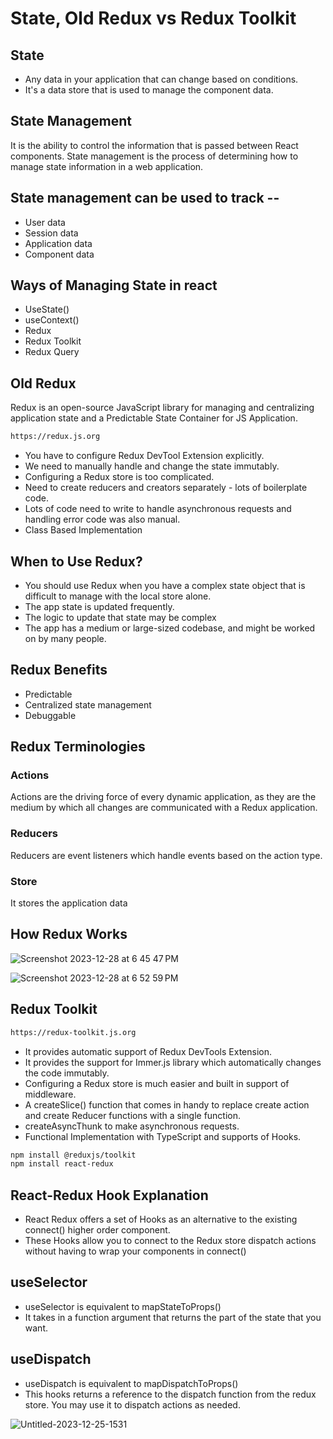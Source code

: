 # State, Old Redux vs Redux Toolkit

## State

- Any data in your application that can change based on conditions.
- It's a data store that is used to manage the component data.

## State Management

It is the ability to control the information that is passed between React components. State management is the process of determining how to manage state information in a web application.

## State management can be used to track --

- User data
- Session data
- Application data
- Component data

## Ways of Managing State in react

- UseState()
- useContext()
- Redux
- Redux Toolkit
- Redux Query

## Old Redux

Redux is an open-source JavaScript library for managing and centralizing application state and a Predictable State Container for JS Application.

```bash
https://redux.js.org
```

- You have to configure Redux DevTool Extension explicitly.
- We need to manually handle and change the state immutably.
- Configuring a Redux store is too complicated.
- Need to create reducers and creators separately - lots of boilerplate code.
- Lots of code need to write to handle asynchronous requests and handling error code was also manual.
- Class Based Implementation

## When to Use Redux?

- You should use Redux when you have a complex state object that is difficult to manage with the local store alone.
- The app state is updated frequently.
- The logic to update that state may be complex
- The app has a medium or large-sized codebase, and might be worked on by many people.

## Redux Benefits

- Predictable
- Centralized state management
- Debuggable

## Redux Terminologies

### Actions

Actions are the driving force of every dynamic application, as they are the medium by which all changes are communicated with a Redux application.

### Reducers

Reducers are event listeners which handle events based on the action type.

### Store

It stores the application data

## How Redux Works

![Screenshot 2023-12-28 at 6 45 47 PM](https://github.com/prasenjitpriyan/Redux-Toolkit/assets/132381731/e418ac5f-895c-4f67-8b52-d23580f38edb)

![Screenshot 2023-12-28 at 6 52 59 PM](https://github.com/prasenjitpriyan/Redux-Toolkit/assets/132381731/86af1a92-4210-4f49-a2b9-123cd6d27efd)


## Redux Toolkit

```bash
https://redux-toolkit.js.org
```

- It provides automatic support of Redux DevTools Extension.
- It provides the support for Immer.js library which automatically changes the code immutably.
- Configuring a Redux store is much easier and built in support of middleware.
- A createSlice() function that comes in handy to replace create action and create Reducer functions with a single function.
- createAsyncThunk to make asynchronous requests.
- Functional Implementation with TypeScript and supports of Hooks.

```bash
npm install @reduxjs/toolkit
npm install react-redux
```

## React-Redux Hook Explanation

- React Redux offers a set of Hooks as an alternative to the existing connect() higher order component.
- These Hooks allow you to connect to the Redux store dispatch actions without having to wrap your components in connect()

## useSelector

- useSelector is equivalent to mapStateToProps()
- It takes in a function argument that returns the part of the state that you want.

## useDispatch

- useDispatch is equivalent to mapDispatchToProps()
- This hooks returns a reference to the dispatch function from the redux store. You may use it to dispatch actions as needed.

![Untitled-2023-12-25-1531](https://github.com/prasenjitpriyan/Redux-Toolkit/assets/132381731/fa19a0b6-7a5f-4e7f-b0e7-4a6b8f0ee5d7)
